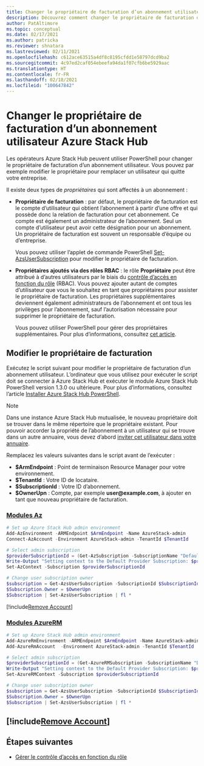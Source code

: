 ```yaml
---
title: Changer le propriétaire de facturation d’un abonnement utilisateur Azure Stack Hub
description: Découvrez comment changer le propriétaire de facturation d’un abonnement utilisateur Azure Stack Hub.
author: PatAltimore
ms.topic: conceptual
ms.date: 02/17/2021
ms.author: patricka
ms.reviewer: shnatara
ms.lastreviewed: 02/11/2021
ms.openlocfilehash: c612ace63515a4df8c8195cfdd1e58797dcd9ba2
ms.sourcegitcommit: 4c97ed2caf054ebeefa94da1f07cfb6be5929aac
ms.translationtype: HT
ms.contentlocale: fr-FR
ms.lasthandoff: 02/18/2021
ms.locfileid: "100647842"
---
```

# <a name="change-the-billing-owner-for-an-azure-stack-hub-user-subscription"></a>Changer le propriétaire de facturation d’un abonnement utilisateur Azure Stack Hub

Les opérateurs Azure Stack Hub peuvent utiliser PowerShell pour changer le propriétaire de facturation d’un abonnement utilisateur. Vous pouvez par exemple modifier le propriétaire pour remplacer un utilisateur qui quitte votre entreprise.

Il existe deux types de *propriétaires* qui sont affectés à un abonnement :

- **Propriétaire de facturation** : par défaut, le propriétaire de facturation est le compte d’utilisateur qui obtient l’abonnement à partir d’une offre et qui possède donc la relation de facturation pour cet abonnement. Ce compte est également un administrateur de l’abonnement. Seul un compte d’utilisateur peut avoir cette désignation pour un abonnement. Un propriétaire de facturation est souvent un responsable d’équipe ou d’entreprise.

  Vous pouvez utiliser l’applet de commande PowerShell [Set-AzsUserSubscription](/powershell/module/azs.subscriptions.admin/set-azsusersubscription) pour modifier le propriétaire de facturation.  

- **Propriétaires ajoutés via des rôles RBAC** : le rôle **Propriétaire** peut être attribué à d’autres utilisateurs par le biais du [contrôle d’accès en fonction du rôle](azure-stack-manage-permissions.md) (RBAC). Vous pouvez ajouter autant de comptes d’utilisateur que vous le souhaitez en tant que propriétaires pour assister le propriétaire de facturation. Les propriétaires supplémentaires deviennent également administrateurs de l’abonnement et ont tous les privilèges pour l’abonnement, sauf l’autorisation nécessaire pour supprimer le propriétaire de facturation.

  Vous pouvez utiliser PowerShell pour gérer des propriétaires supplémentaires. Pour plus d’informations, consultez [cet article](/azure/role-based-access-control/role-assignments-powershell).

## <a name="change-the-billing-owner"></a>Modifier le propriétaire de facturation

Exécutez le script suivant pour modifier le propriétaire de facturation d’un abonnement utilisateur. L’ordinateur que vous utilisez pour exécuter le script doit se connecter à Azure Stack Hub et exécuter le module Azure Stack Hub PowerShell version 1.3.0 ou ultérieure. Pour plus d’informations, consultez l’article [Installer Azure Stack Hub PowerShell](powershell-install-az-module.md).

>[!NOTE]
>Dans une instance Azure Stack Hub mutualisée, le nouveau propriétaire doit se trouver dans le même répertoire que le propriétaire existant. Pour pouvoir accorder la propriété de l’abonnement à un utilisateur qui se trouve dans un autre annuaire, vous devez d’abord [inviter cet utilisateur dans votre annuaire](/azure/active-directory/b2b/add-users-administrator).

Remplacez les valeurs suivantes dans le script avant de l’exécuter :

- **$ArmEndpoint** : Point de terminaison Resource Manager pour votre environnement.
- **$TenantId** : Votre ID de locataire.
- **$SubscriptionId** : Votre ID d’abonnement.
- **$OwnerUpn** : Compte, par exemple **user\@example.com**, à ajouter en tant que nouveau propriétaire de facturation.

### <a name="az-modules"></a>[Modules Az](#tab/az)

```powershell
# Set up Azure Stack Hub admin environment
Add-AzEnvironment -ARMEndpoint $ArmEndpoint -Name AzureStack-admin
Connect-AzAccount -Environment AzureStack-admin -TenantId $TenantId

# Select admin subscription
$providerSubscriptionId = (Get-AzSubscription -SubscriptionName "Default Provider Subscription").Id
Write-Output "Setting context to the Default Provider Subscription: $providerSubscriptionId"
Set-AzContext -Subscription $providerSubscriptionId

# Change user subscription owner
$subscription = Get-AzsUserSubscription -SubscriptionId $SubscriptionId
$Subscription.Owner = $OwnerUpn
$Subscription | Set-AzsUserSubscription | fl *
```

[!include[Remove Account](../includes/remove-account-az.md)]

### <a name="azurerm-modules"></a>[Modules AzureRM](#tab/azurerm)

```powershell
# Set up Azure Stack Hub admin environment
Add-AzureRmEnvironment -ARMEndpoint $ArmEndpoint -Name AzureStack-admin
Add-AzureRmAccount  -Environment AzureStack-admin -TenantId $TenantId

# Select admin subscription
$providerSubscriptionId = (Get-AzureRMSubscription -SubscriptionName "Default Provider Subscription").Id
Write-Output "Setting context to the Default Provider Subscription: $providerSubscriptionId"
Set-AzureRMContext -Subscription $providerSubscriptionId

# Change user subscription owner
$subscription = Get-AzsUserSubscription -SubscriptionId $SubscriptionId
$Subscription.Owner = $OwnerUpn
$Subscription | Set-AzsUserSubscription | fl *
```
[!include[Remove Account](../includes/remove-account-azurerm.md)]
---

## <a name="next-steps"></a>Étapes suivantes

- [Gérer le contrôle d’accès en fonction du rôle](azure-stack-manage-permissions.md)
